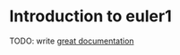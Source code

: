 # Introduction to euler1

TODO: write [great documentation](http://jacobian.org/writing/what-to-write/)
